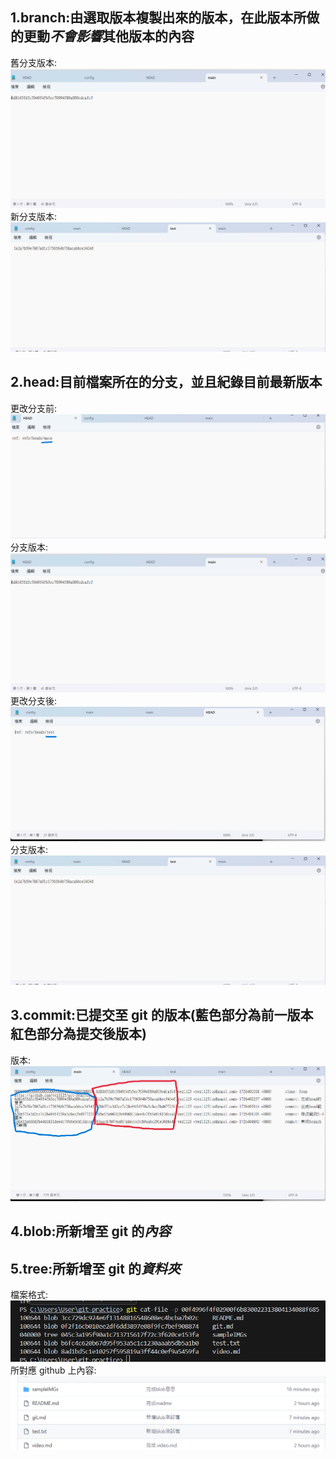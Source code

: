 ## 1.**branch**:由選取版本複製出來的版本，在此版本所做的更動*不會影響*其他版本的內容

舊分支版本:![範例1-1](./sampleIMGs/5.png "舊分支版本")  
新分支版本:![範例1-2](./sampleIMGs/7.png "新分支版本")

## 2.**head**:目前檔案所在的分支，並且紀錄目前最新版本

更改分支前:![範例2-1](./sampleIMGs/3.png "更改分支前")  
分支版本:![範例2-2](./sampleIMGs/5.png "更改分支前")  
更改分支後:![範例2-3](./sampleIMGs/1.png "更改分支後")  
分支版本:![範例2-4](./sampleIMGs/7.png "更改分支後")

## 3.**commit**:已提交至 git 的版本(藍色部分為前一版本 紅色部分為提交後版本)

版本:![範例3-1](./sampleIMGs/9.png "各版本")

## 4.**blob**:所新增至 git 的*內容*

## 5.**tree**:所新增至 git 的*資料夾*

檔案格式:![範例4-1](./sampleIMGs/15.png "檔案格式")  
所對應 github 上內容:![範例4-2](./sampleIMGs/16.png "更改分支後")
